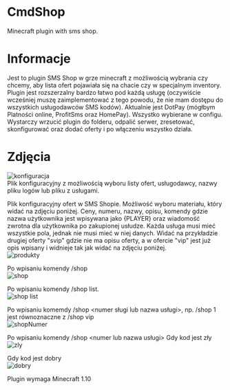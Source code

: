 # CmdShop
Minecraft plugin with sms shop.

# Informacje
Jest to plugin SMS Shop w grze minecraft z możliwością wybrania czy chcemy, aby lista ofert pojawiała się na chacie czy w specjalnym inventory. Plugin jest rozszerzalny bardzo łatwo pod każdą usługę (oczywiście wcześniej muszę zaimplementować z tego powodu, że nie mam dostępu do wszystkich usługodawców SMS kodów). Aktualnie jest DotPay (mógłbym Platności online, ProfitSms oraz HomePay).
Wszystko wybierane w configu. Wystarczy wrzucić plugin do folderu, odpalić serwer, zresetować, skonfigurować oraz dodać oferty i po włączeniu wszystko działa.

# Zdjęcia

![konfiguracja](http://wrzuc.se/images/582b6b680de0e.png) <br />
Plik konfiguracyjny z możliwością wyboru listy ofert, usługodawcy, nazwy pliku logów lub pliku z usługami.

Plik konfiguracyjny ofert w SMS Shopie. Możliwość wyboru materiału, który widać na zdjęciu poniżej. Ceny, numeru, nazwy, opisu, komendy gdzie nazwa użytkownika jest wpisywana jako {PLAYER} oraz wiadomość zwrotna dla użytkownika po zakupionej usłudze. Każda usługa musi mieć wszystkie pola, jednak nie musi mieć w niej danych. Widać na przykładzie drugiej oferty "svip" gdzie nie ma opisu oferty, a w ofercie "vip" jest już opis wpisany i widnieje tak jak widać na zdjęciu poniżej.<br />
![produkty](http://wrzuc.se/images/582b71f0ecfb8.png)

Po wpisaniu komendy /shop<br />
![shop](http://wrzuc.se/images/582b7143515db.png)

Po wpisaniu komendy /shop list.<br />
![shop list](http://wrzuc.se/images/582b718c1b93c.png)

Po wpisaniu komemdy /shop <numer sługi lub nazwa usługi>, np. /shop 1 jest równoznaczne z /shop vip<br />
![shopNumer](http://wrzuc.se/images/582b73827d258.png)

Po wpisaniu komendy /shop <numer lub nazwa usługi> <kod zwrotny sms> 
Gdy kod jest zły<br />
![zly](http://wrzuc.se/images/582b73d581ae3.png)

Gdy kod jest dobry<br />
![dobry](http://wrzuc.se/images/582b748a7ac0f.png)

Plugin wymaga Minecraft 1.10
